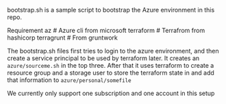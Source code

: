 bootstrap.sh is a sample script to bootstrap the Azure environment in this repo.

Requirement
az # Azure cli from microsoft
terraform # Terrafrom from hashicorp
terragrunt # From gruntwork

The bootstrap.sh files first tries to login to the azure environment, and then create a service principal to be used by terraform later. It creates an `azure/sourceme.sh` in the top three. 
After that it uses terraform to create a resource group and a storage user to store the terraform state in and add that information to `azure/personal/somefile`

We currently only support one subscription and one account in this setup